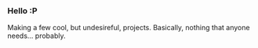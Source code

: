 ### Hello :P

Making a few cool, but undesireful, projects. Basically, nothing that anyone needs... probably.


<!--
**Thinkaboutmin/Thinkaboutmin** is a ✨ _special_ ✨ repository because its `README.md` (this file) appears on your GitHub profile.
